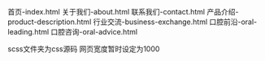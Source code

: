 ﻿首页-index.html
关于我们-about.html
联系我们-contact.html
产品介绍-product-description.html
行业交流-business-exchange.html
口腔前沿-oral-leading.html
口腔咨询-oral-advice.html


scss文件夹为css源码
网页宽度暂时设定为1000